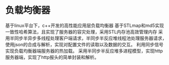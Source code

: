 # 负载均衡器
基于linux平台下，c++开发的高性能应用层负载均衡器
基于STLmap和md5实现一致性哈希算法，且实现了服务器的容灾处理，采用STL内存池高效管理内存
采用半同步半异步多线程处理客户端请求，半同步半反应堆线程池处理服务器请求，使用json的合成与解析，实现对配置文件的读取以及数据的交互。
利用同步信号实现负载均衡器端服务器的热加载。
采用半同步半反应堆多进程模型，实现http服务器端，实现了http报头的简单封装和解析。
